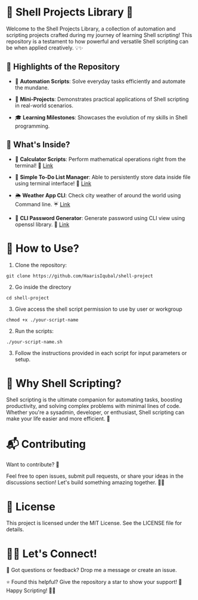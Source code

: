 # 🐚 Shell Projects Library 🚀

Welcome to the Shell Projects Library, a collection of automation and scripting projects crafted during my journey of learning Shell scripting! This repository is a testament to how powerful and versatile Shell scripting can be when applied creatively. 💡✨

## 🌟 Highlights of the Repository

- 🔧 **Automation Scripts**: Solve everyday tasks efficiently and automate the mundane.

- 📂 **Mini-Projects**: Demonstrates practical applications of Shell scripting in real-world scenarios.

- 🎓 **Learning Milestones**: Showcases the evolution of my skills in Shell programming.

## 📜 What's Inside?

- 🔢 **Calculator Scripts**:
Perform mathematical operations right from the terminal! 🧮
[Link](https://github.com/HaarisIqubal/shell-projects/tree/main/calculator)

- 📝 **Simple To-Do List Manager**:
Able to persistently store data inside file using terminal interface! 📀
[Link](https://github.com/HaarisIqubal/shell-projects/tree/main/todo)

- 🌦️ **Weather App CLI**:
Check city weather of around the world using Command line. ☔️
[Link](https://github.com/HaarisIqubal/shell-projects/tree/main/weather-app)

- 🔑 **CLI Password Generator**:
Generate password using CLI view using openssl library. 🔐
[Link](https://github.com/HaarisIqubal/shell-projects/tree/main/password-generator)

# 🚀 How to Use?

1. Clone the repository:

```
git clone https://github.com/HaarisIqubal/shell-project 
```

2. Go inside the directory

```
cd shell-project
```

3. Give access the shell script permission to use by user or workgroup

```
chmod +x ./your-script-name
```

2. Run the scripts:

```
./your-script-name.sh 
```

3. Follow the instructions provided in each script for input parameters or setup.

# 🌱 Why Shell Scripting?

Shell scripting is the ultimate companion for automating tasks, boosting productivity, and solving complex problems with minimal lines of code. Whether you're a sysadmin, developer, or enthusiast, Shell scripting can make your life easier and more efficient. 🚀

# 📬 Contributing

Want to contribute? 🎉

Feel free to open issues, submit pull requests, or share your ideas in the discussions section! Let's build something amazing together. 🤝✨

# 📜 License

This project is licensed under the MIT License. See the LICENSE file for details.

# 👨‍💻 Let's Connect!

💌 Got questions or feedback? Drop me a message or create an issue.

⭐ Found this helpful? Give the repository a star to show your support! 🌟
Happy Scripting! 🎉🐚





